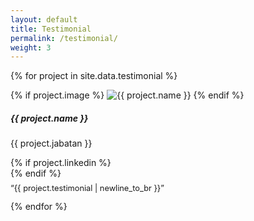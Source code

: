 ```yaml
---
layout: default
title: Testimonial
permalink: /testimonial/
weight: 3
---
```


<div class="card-columns m-3 mt-5">

  {% for project in site.data.testimonial %}
    <div class="wow animated fadeIn" data-wow-delay=".15s">
      <div class="card text-themed project">
        {% if project.image %}
          <img id="{{ project.name | slugify }}-img" class="card-img-top" src="{{ project.image }}" alt="{{ project.name }}" />
        {% endif %}
        <div class="card-body">
          <h5 id="{{ project.name | slugify }}-name" class="card-title">{{ project.name }}</h5>
          <p id="{{ project.name | slugify }}-desc" class="card-text">{{ project.jabatan }}</p>
          <!-- Icon LinkedIn kalau linkedin ada -->
          {% if project.linkedin %}
            <a href="https://www.linkedin.com/in/{{ project.linkedin }}" target="_blank" rel="noopener noreferrer" style="color: #007bb5; margin-right: 7px;">
              <i class="fab fa-linkedin-in"></i>
            </a><br>
          {% endif %}
          <p id="{{ project.name | slugify }}-testimonial" class="card-text" style="font-size: 0.8rem; margin-top: 0.5rem;">&ldquo;{{ project.testimonial | newline_to_br }}&rdquo;</p>
        </div>
      </div>
    </div>
  {% endfor %}

</div>
